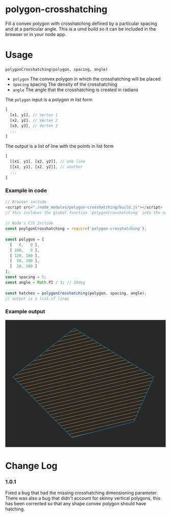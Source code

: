 # polygon-crosshatching

Fill a convex polygon with crosshatching defined by a particular spacing and at
a particular angle. This is a umd build so it can be included in the browser or
in your node app.

# Usage

`polygonCrosshatching(polygon, spacing, angle)`
+ `polygon` The convex polygon in which the crosshatching will be placed
+ `spacing` spacing The density of the crosshatching
+ `angle` The angle that the crosshatching is created in radians

The `polygon` input is a polygon in list form
```js
[
  [x1, y1], // Vertex 1
  [x2, y2], // Vertex 2
  [x3, y3], // Vertex 3
  ...
]
```

The output is a list of line with the points in list form
```js
[
  [[x1, y1], [x2, y2]], // one line
  [[x1, y1], [x2, y2]], // another
  ...
]
```

### Example in code
```js
// Browser include
<script src="./node_modules/polygon-crosshatching/build.js"></script>
// this incldues the global function `polygonCrosshatching` into the namespace

// Node's CJS Include
const poylgonCrosshatching = require('polygon-crosshatching');

const polygon = [
  [   0,   0 ],
  [ 100,   0 ],
  [ 120, 100 ],
  [  50, 200 ],
  [  20, 100 ]
];
const spacing = 5;
const angle = Math.PI / 3; // 30deg

const hatches = polygonCrosshatching(polygon, spacing, angle);
// output is a list of lines
```

### Example output
![polygon-crosshatching](./example.png)


# Change Log

### 1.0.1
Fixed a bug that had the missing crosshatching dimensioning parameter.
There was also a bug that didn't account for skinny vertical polygons,
this has been corrected so that any shape convex polygon should have
hatching.